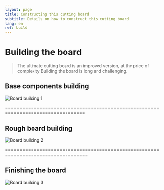 ```yaml
---
layout: page
title: Constructing this cutting board
subtitle: Details on how to construct this cutting board
lang: en
ref: build
---
```


# Building the board
> The ultimate cutting board is an improved version, at the price of complexity
> Building the board is long and challenging.


## Base components building

![Board building 1]({{site.url}}/img/build/building_process/building_process_1.jpg)

==================================================================================


## Rough board building

![Board building 2]({{site.url}}/img/build/building_process/building_process_2.jpg)


===================================================================================


## Finishing the board

![Board building 3]({{site.url}}/img/build/building_process/building_process_3.jpg)


